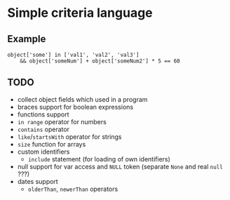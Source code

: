 # Simple criteria language

## Example
```
object['some'] in ['val1', 'val2', 'val3']
    && object['someNum'] + object['someNum2'] * 5 == 60
```

## TODO
- collect object fields which used in a program
- braces support for boolean expressions
- functions support
- `in range` operator for numbers
- `contains` operator
- `like`/`startsWith` operator for strings
- `size` function for arrays
- custom identifiers
  - `include` statement (for loading of own identifiers)
- null support for var access and `NULL` token (separate `None` and real `null` ???)
- dates support
  - `olderThan`, `newerThan` operators